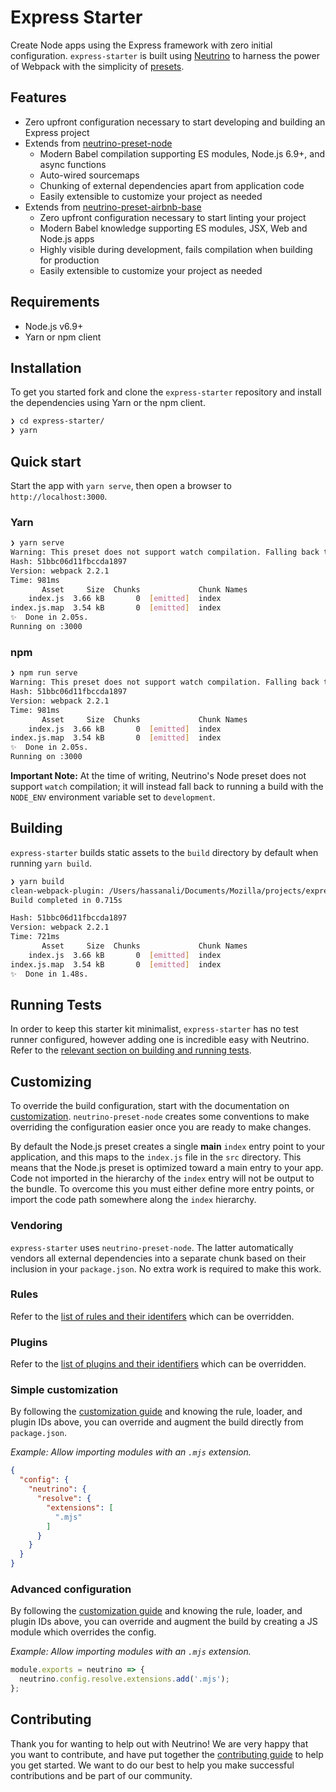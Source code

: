 # Express Starter

Create Node apps using the Express framework with zero initial configuration. `express-starter` is built using [Neutrino](https://github.com/mozilla-neutrino/neutrino-dev) to harness the power of Webpack with the simplicity of [presets](https://neutrino.js.org/presets/). 
 
## Features

- Zero upfront configuration necessary to start developing and building an Express project
- Extends from [neutrino-preset-node](https://neutrino.js.org/presets/neutrino-preset-node/)
  - Modern Babel compilation supporting ES modules, Node.js 6.9+, and async functions
  - Auto-wired sourcemaps
  - Chunking of external dependencies apart from application code
  - Easily extensible to customize your project as needed
- Extends from [neutrino-preset-airbnb-base](https://neutrino.js.org/presets/neutrino-preset-airbnb-base/)
  - Zero upfront configuration necessary to start linting your project
  - Modern Babel knowledge supporting ES modules, JSX, Web and Node.js apps
  - Highly visible during development, fails compilation when building for production
  - Easily extensible to customize your project as needed

## Requirements

- Node.js v6.9+
- Yarn or npm client

## Installation

To get you started fork and clone the `express-starter` repository and install the dependencies using Yarn or the npm client.

```bash
❯ cd express-starter/
❯ yarn
```

## Quick start

Start the app with `yarn serve`, then open a browser to `http://localhost:3000`.

### Yarn

```bash
❯ yarn serve
Warning: This preset does not support watch compilation. Falling back to a one-time build.
Hash: 51bbc06d11fbccda1897
Version: webpack 2.2.1
Time: 981ms
       Asset     Size  Chunks             Chunk Names
    index.js  3.66 kB       0  [emitted]  index
index.js.map  3.54 kB       0  [emitted]  index
✨  Done in 2.05s.
Running on :3000
```

### npm

```bash
❯ npm run serve
Warning: This preset does not support watch compilation. Falling back to a one-time build.
Hash: 51bbc06d11fbccda1897
Version: webpack 2.2.1
Time: 981ms
       Asset     Size  Chunks             Chunk Names
    index.js  3.66 kB       0  [emitted]  index
index.js.map  3.54 kB       0  [emitted]  index
✨  Done in 2.05s.
Running on :3000
```

**Important Note:** At the time of writing, Neutrino's Node preset does not support `watch` compilation; it will instead fall back to running a build with the `NODE_ENV` environment variable set to `development`.

## Building

`express-starter` builds static assets to the `build` directory by default when running `yarn build`.

```bash
❯ yarn build
clean-webpack-plugin: /Users/hassanali/Documents/Mozilla/projects/express-starter/build has been removed.
Build completed in 0.715s

Hash: 51bbc06d11fbccda1897
Version: webpack 2.2.1
Time: 721ms
       Asset     Size  Chunks             Chunk Names
    index.js  3.66 kB       0  [emitted]  index
index.js.map  3.54 kB       0  [emitted]  index
✨  Done in 1.48s.
```

## Running Tests

In order to keep this starter kit minimalist, `express-starter` has no test runner configured, however adding one is incredible easy with Neutrino. Refer to the [relevant section on building and running tests](https://neutrino.js.org/usage.html#building-and-running-tests). 

## Customizing

To override the build configuration, start with the documentation on [customization](/customization/README.md). `neutrino-preset-node` creates some conventions to make overriding the configuration easier once you are ready to make changes.

By default the Node.js preset creates a single **main** `index` entry point to your application, and this maps to the `index.js` file in the `src` directory. This means that the Node.js preset is optimized toward a main entry to your app. Code not imported in the hierarchy of the `index` entry will not be output to the bundle. To overcome this you must either define more entry points, or import the code path somewhere along the `index` hierarchy.

### Vendoring

`express-starter` uses `neutrino-preset-node`. The latter automatically vendors all external dependencies into a separate chunk based on their inclusion in your `package.json`. No extra work is required to make this work.

### Rules

Refer to the [list of rules and their identifers](https://neutrino.js.org/presets/neutrino-preset-node/#rules) which can be overridden.

### Plugins

Refer to the [list of plugins and their identifiers](https://neutrino.js.org/presets/neutrino-preset-node/#plugins) which can be overridden.

### Simple customization

By following the [customization guide](https://neutrino.js.org/customization/simple.html) and knowing the rule, loader, and plugin IDs above, you can override and augment the build directly from `package.json`.

_Example: Allow importing modules with an `.mjs` extension._

```json
{
  "config": {
    "neutrino": {
      "resolve": {
        "extensions": [
          ".mjs"
        ]
      }
    }
  }
}
```

### Advanced configuration

By following the [customization guide](/customization/advanced.md) and knowing the rule, loader, and plugin IDs above, you can override and augment the build by creating a JS module which overrides the config.

_Example: Allow importing modules with an `.mjs` extension._

```js
module.exports = neutrino => {
  neutrino.config.resolve.extensions.add('.mjs');
};
```

## Contributing

Thank you for wanting to help out with Neutrino! We are very happy that you want to contribute, and have put together the [contributing guide](https://neutrino.js.org/contributing/#contributing) to help you get started. We want to do our best to help you make successful contributions and be part of our community.